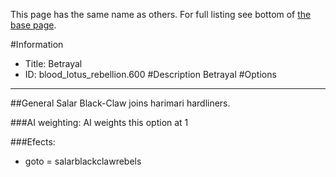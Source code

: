 This page has the same name as others. For full listing see bottom of [the base page](.md).

#Information
 - Title: Betrayal
 - ID: blood_lotus_rebellion.600
#Description
Betrayal
#Options

___
##General Salar Black-Claw joins harimari hardliners.

###AI weighting:
AI weights this option at 1


###Efects:<ul><li>goto = salarblackclawrebels</li></ul>
